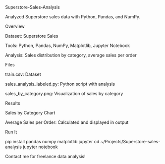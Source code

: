 Superstore-Sales-Analysis

Analyzed Superstore sales data with Python, Pandas, and NumPy.

Overview





Dataset: Superstore Sales



Tools: Python, Pandas, NumPy, Matplotlib, Jupyter Notebook



Analysis: Sales distribution by category, average sales per order

Files





train.csv: Dataset



sales_analysis_labeled.py: Python script with analysis



sales_by_category.png: Visualization of sales by category

Results





Sales by Category Chart



Average Sales per Order: Calculated and displayed in output

Run It

pip install pandas numpy matplotlib jupyter
cd ~/Projects/Superstore-sales-analysis
jupyter notebook

Contact me for freelance data analysis!